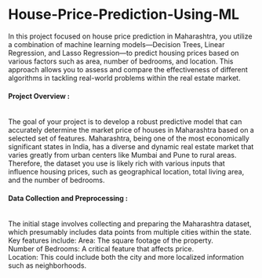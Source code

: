 # House-Price-Prediction-Using-ML

In this project focused on house price prediction in Maharashtra, you utilize a combination of machine learning models—Decision Trees, Linear Regression, and Lasso Regression—to predict housing prices based on various factors such as area, number of bedrooms, and location. This approach allows you to assess and compare the effectiveness of different algorithms in tackling real-world problems within the real estate market.

<h4>Project Overview : </h4><br>
The goal of your project is to develop a robust predictive model that can accurately determine the market price of houses in Maharashtra based on a selected set of features. Maharashtra, being one of the most economically significant states in India, has a diverse and dynamic real estate market that varies greatly from urban centers like Mumbai and Pune to rural areas. Therefore, the dataset you use is likely rich with various inputs that influence housing prices, such as geographical location, total living area, and the number of bedrooms.

<h4>Data Collection and Preprocessing : </h4> <br> 
The initial stage involves collecting and preparing the Maharashtra dataset, which presumably includes data points from multiple cities within the state. Key features include:
Area: The square footage of the property.<br>           
Number of Bedrooms: A critical feature that affects price.<br> 
Location: This could include both the city and more localized information such as neighborhoods.
